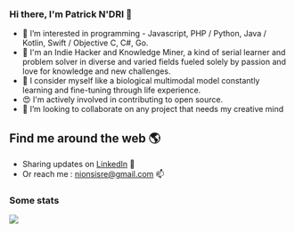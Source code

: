 ### Hi there, I'm Patrick N'DRI 👋

- 👀 I’m interested in programming - Javascript, PHP / Python, Java / Kotlin, Swift / Objective C, C#, Go.
- 🧠 I'm an Indie Hacker and Knowledge Miner, a kind of serial learner and problem solver in diverse and varied fields fueled solely by passion and love for knowledge and new challenges.
- 🤖 I consider myself like a biological multimodal model constantly learning and fine-tuning through life experience.
- 😍 I'm actively involved in contributing to open source.
- 💞️ I’m looking to collaborate on any project that needs my creative mind

## Find me around the web 🌎

- Sharing updates on [LinkedIn](https://www.linkedin.com/in/nionsisre) 💼
- Or reach me : nionsisre@gmail.com 📫

### Some stats

<!--
<img height="180em" src="https://github-readme-stats.vercel.app/api?username=nionsisre&show_icons=true&count_private=true" alt="Patrick NDRI's github stats" />
<img src="https://github-readme-stats.vercel.app/api/top-langs/?username=nionsisre&count_private=true&layout=compact&langs_count=10" alt="Patrick NDRI's github top languages" />
<img src="https://github-readme-streak-stats.herokuapp.com/?user=nionsisre&show_icons=true&count_private=true" />
-->

![](http://github-profile-summary-cards.vercel.app/api/cards/profile-details?username=nionsisre)
